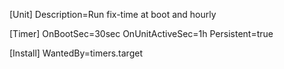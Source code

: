 [Unit]
Description=Run fix-time at boot and hourly

[Timer]
OnBootSec=30sec
OnUnitActiveSec=1h
Persistent=true

[Install]
WantedBy=timers.target
